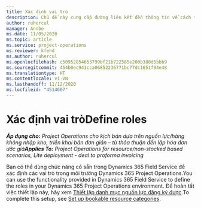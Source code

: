 ```yaml
---
title: Xác định vai trò
description: Chủ đề này cung cấp đường liên kết đến thông tin về cách thiết lập danh mục nguồn lực đăng ký được.
author: ruhercul
manager: Annbe
ms.date: 11/05/2020
ms.topic: article
ms.service: project-operations
ms.reviewer: kfend
ms.author: ruhercul
ms.openlocfilehash: c50952854653799bf21b722585e200b380d5bbb9
ms.sourcegitcommit: 454b0ec941cca06852236771bc77dc1651f94e48
ms.translationtype: HT
ms.contentlocale: vi-VN
ms.lasthandoff: 11/12/2020
ms.locfileid: "4514607"
---
```

# <a name="define-roles"></a><span data-ttu-id="7b8ce-103">Xác định vai trò</span><span class="sxs-lookup"><span data-stu-id="7b8ce-103">Define roles</span></span>

<span data-ttu-id="7b8ce-104">_**Áp dụng cho:** Project Operations cho kịch bản dựa trên nguồn lực/hàng không nhập kho, triển khai bản đơn giản – từ thỏa thuận đến lập hóa đơn ước giá_</span><span class="sxs-lookup"><span data-stu-id="7b8ce-104">_**Applies To:** Project Operations for resource/non-stocked based scenarios, Lite deployment - deal to proforma invoicing_</span></span>

<span data-ttu-id="7b8ce-105">Bạn có thể dùng chức năng có sẵn trong Dynamics 365 Field Service để xác định các vai trò trong môi trường Dynamics 365 Project Operations.</span><span class="sxs-lookup"><span data-stu-id="7b8ce-105">You can use the functionality provided in Dynamics 365 Field Service to define the roles in your Dynamics 365 Project Operations environment.</span></span> <span data-ttu-id="7b8ce-106">Để hoàn tất việc thiết lập này, hãy xem [Thiết lập danh mục nguồn lực đăng ký được](https://docs.microsoft.com/dynamics365/field-service/set-up-bookable-resource-categories).</span><span class="sxs-lookup"><span data-stu-id="7b8ce-106">To complete this setup, see [Set up bookable resource categories](https://docs.microsoft.com/dynamics365/field-service/set-up-bookable-resource-categories).</span></span>
